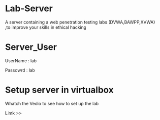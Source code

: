 # Lab-Server

A server containing a web penetration testing labs (DVWA,BAWPP,XVWA)
,to improve your skills in ethical hacking

# Server_User

UserName : lab

Passowrd : lab

# Setup server in virtualbox
Whatch the Vedio to see how to set up the lab

Limk >> 
